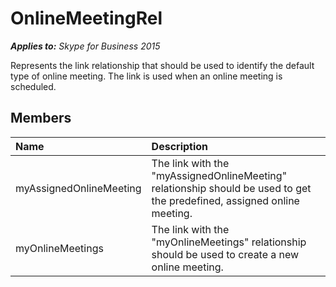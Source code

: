 
# OnlineMeetingRel 


 _**Applies to:** Skype for Business 2015_

Represents the link relationship that should be used to identify the default type of online meeting. The link is used when an online meeting is scheduled.


## Members





|**Name**|**Description**|
|:-----|:-----|
|myAssignedOnlineMeeting|The link with the "myAssignedOnlineMeeting" relationship should be used to get the predefined, assigned online meeting.|
|myOnlineMeetings|The link with the "myOnlineMeetings" relationship should be used to create a new online meeting.|
